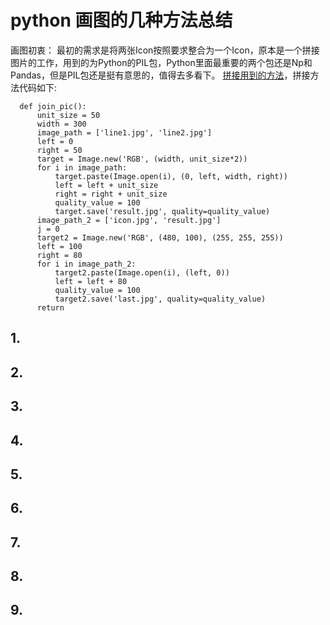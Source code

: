# python 画图的几种方法总结
画图初衷：
   最初的需求是将两张Icon按照要求整合为一个Icon，原本是一个拼接图片的工作，用到的为Python的PIL包，Python里面最重要的两个包还是Np和Pandas，但是PIL包还是挺有意思的，值得去多看下。
   [拼接用到的方法](https://pillow.readthedocs.io/en/latest/_modules/PIL/Image.html#Image.paste)，拼接方法代码如下:
   
      def join_pic():
          unit_size = 50
          width = 300
          image_path = ['line1.jpg', 'line2.jpg']
          left = 0
          right = 50
          target = Image.new('RGB', (width, unit_size*2))
          for i in image_path:
              target.paste(Image.open(i), (0, left, width, right))
              left = left + unit_size
              right = right + unit_size
              quality_value = 100
              target.save('result.jpg', quality=quality_value)
          image_path_2 = ['icon.jpg', 'result.jpg']
          j = 0
          target2 = Image.new('RGB', (480, 100), (255, 255, 255))
          left = 100
          right = 80
          for i in image_path_2:
              target2.paste(Image.open(i), (left, 0))
              left = left + 80
              quality_value = 100
              target2.save('last.jpg', quality=quality_value)
          return
    
## 1.
## 2.
## 3.
## 4.
## 5.
## 6.
## 7.
## 8.
## 9.
